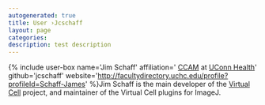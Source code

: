 ```yaml
---
autogenerated: true
title: User ›Jcschaff
layout: page
categories: 
description: test description
---
```


{% include user-box name='Jim Schaff' affiliation=' [CCAM](https://health.uconn.edu/cell-analysis-modeling/) at [UConn Health](https://health.uconn.edu)' github='jcschaff' website='http://facultydirectory.uchc.edu/profile?profileId=Schaff-James' %}Jim Schaff is the main developer of the [Virtual Cell](Virtual_Cell) project, and maintainer of the Virtual Cell plugins for ImageJ.
